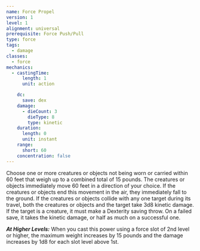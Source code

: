 ```yaml
---
name: Force Propel
version: 1
level: 1
alignment: universal
prerequisite: Force Push/Pull
type: force
tags:
  - damage
classes:
  - force
mechanics:
  - castingTime:
      length: 1
      unit: action

    dc:
      save: dex
    damage:
      - dieCount: 3
        dieType: 8
        type: kinetic
    duration:
      length: 0
      unit: instant
    range:
      short: 60
    concentration: false
---
```

Choose one or more creatures or objects not being worn or carried within 60 feet that weigh up to a combined total of 15 pounds. The creatures or objects immediately move 60 feet in a direction of your choice. If the creatures or objects end this movement in the air, they immediately fall to the ground. If the creatures or objects collide with any one target during its travel, both the creatures or objects and the target take 3d8 kinetic damage. If the target is a creature, it must make a Dexterity saving throw. On a failed save, it takes the kinetic damage, or half as much on a successful one.

***__At Higher Levels__:*** When you cast this power using a force slot of 2nd level or higher, the maximum weight increases by 15 pounds and the damage increases by 1d8 for each slot level above 1st.
    